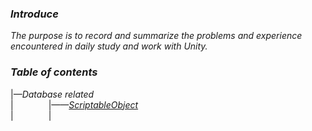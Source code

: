 ### *Introduce*
*The purpose is to record and summarize the problems and experience encountered in daily study and work with Unity.*  
### *Table of contents*  
|—*Database related*  
|&emsp;&emsp;&emsp;&emsp;|——[*ScriptableObject*]("Database-Related/ScriptableObject.md")  
|&emsp;&emsp;&emsp;&emsp;|